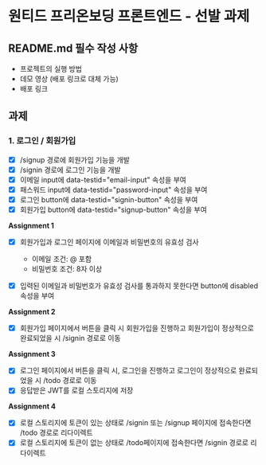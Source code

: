 # 원티드 프리온보딩 프론트엔드 - 선발 과제

## README.md 필수 작성 사항
- 프로젝트의 실행 방법
- 데모 영상 (배포 링크로 대체 가능)
- 배포 링크

## 과제
### 1. 로그인 / 회원가입
- [x] /signup 경로에 회원가입 기능을 개발
- [x] /signin 경로에 로그인 기능을 개발
- [x] 이메일 input에 data-testid="email-input" 속성을 부여
- [x] 패스워드 input에 data-testid="password-input" 속성을 부여
- [x] 로그인 button에 data-testid="signin-button" 속성을 부여
- [x] 회원가입 button에 data-testid="signup-button" 속성을 부여

**Assignment 1**
- [x] 회원가입과 로그인 페이지에 이메일과 비밀번호의 유효성 검사 
  - 이메일 조건: @ 포함
  - 비밀번호 조건: 8자 이상 
- [x] 입력된 이메일과 비밀번호가 유효성 검사를 통과하지 못한다면 button에 disabled 속성을 부여


**Assignment 2**
- [x] 회원가입 페이지에서 버튼을 클릭 시 회원가입을 진행하고 회원가입이 정상적으로 완료되었을 시 /signin 경로로 이동

**Assignment 3**
- [x] 로그인 페이지에서 버튼을 클릭 시, 로그인을 진행하고 로그인이 정상적으로 완료되었을 시 /todo 경로로 이동
- [x] 응답받은 JWT를 로컬 스토리지에 저장

**Assignment 4**
- [x] 로컬 스토리지에 토큰이 있는 상태로 /signin 또는 /signup 페이지에 접속한다면 /todo 경로로 리다이렉트
- [x] 로컬 스토리지에 토큰이 없는 상태로 /todo페이지에 접속한다면 /signin 경로로 리다이렉트